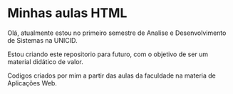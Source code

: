 # Minhas aulas HTML

Olá, atualmente estou no primeiro semestre de Analise e Desenvolvimento de Sistemas na UNICID. 

Estou criando este repositorio para futuro, com o objetivo de ser um material didático de valor.

Codigos criados por mim a partir das aulas da faculdade na materia de Aplicações Web. 




